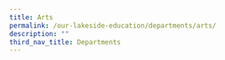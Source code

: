 ```yaml
---
title: Arts
permalink: /our-lakeside-education/departments/arts/
description: ""
third_nav_title: Departments
---
```


